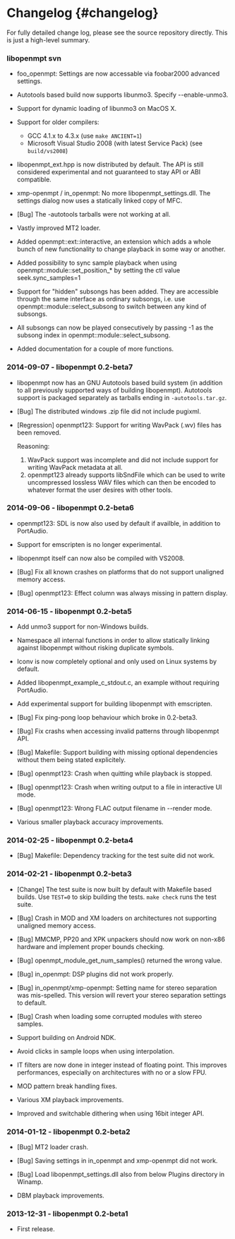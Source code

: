 
Changelog {#changelog}
=========

For fully detailed change log, please see the source repository directly. This
is just a high-level summary.

### libopenmpt svn

 *  foo_openmpt: Settings are now accessable via foobar2000 advanced settings.
 *  Autotools based build now supports libunmo3. Specify --enable-unmo3.
 *  Support for dynamic loading of libunmo3 on MacOS X.
 *  Support for older compilers:
     *  GCC 4.1.x to 4.3.x (use `make ANCIENT=1`)
     *  Microsoft Visual Studio 2008 (with latest Service Pack)
        (see `build/vs2008`)
 *  libopenmpt_ext.hpp is now distributed by default. The API is still
    considered experimental and not guaranteed to stay API or ABI compatible.
 *  xmp-openmpt / in_openmpt: No more libopenmpt_settings.dll.
    The settings dialog now uses a statically linked copy of MFC.

 *  [Bug] The -autotools tarballs were not working at all.

 *  Vastly improved MT2 loader.
 *  Added openmpt::ext::interactive, an extension which adds a whole bunch of
    new functionality to change playback in some way or another.
 *  Added possibility to sync sample playback when using
    openmpt::module::set_position_* by setting the ctl value seek.sync_samples=1  
 *  Support for "hidden" subsongs has been added.
    They are accessible through the same interface as ordinary subsongs, i.e.
    use openmpt::module::select_subsong to switch between any kind of subsongs.
 *  All subsongs can now be played consecutively by passing -1 as the subsong
    index in openmpt::module::select_subsong.
 *  Added documentation for a couple of more functions.

### 2014-09-07 - libopenmpt 0.2-beta7

 *  libopenmpt now has an GNU Autotools based build system (in addition to all
    previously supported ways of building libopenmpt). Autotools support is
    packaged separately as tarballs ending in `-autotools.tar.gz`.

 *  [Bug] The distributed windows .zip file did not include pugixml.

 *  [Regression] openmpt123: Support for writing WavPack (.wv) files has been
    removed.
    
    Reasoning:
     1. WavPack support was incomplete and did not include support for writing
        WavPack metadata at all.
     2. openmpt123 already supports libSndFile which can be used to write
        uncompressed lossless WAV files which can then be encoded to whatever
        format the user desires with other tools.

### 2014-09-06 - libopenmpt 0.2-beta6

 *  openmpt123: SDL is now also used by default if availble, in addition to
    PortAudio.
 *  Support for emscripten is no longer experimental.
 *  libopenmpt itself can now also be compiled with VS2008.

 *  [Bug] Fix all known crashes on platforms that do not support unaligned
    memory access.
 *  [Bug] openmpt123: Effect column was always missing in pattern display.

### 2014-06-15 - libopenmpt 0.2-beta5

 *  Add unmo3 support for non-Windows builds.
 *  Namespace all internal functions in order to allow statically linking
    against libopenmpt without risking duplicate symbols.
 *  Iconv is now completely optional and only used on Linux systems by default.
 *  Added libopenmpt_example_c_stdout.c, an example without requiring
    PortAudio.
 *  Add experimental support for building libopenmpt with emscripten.

 *  [Bug] Fix ping-pong loop behaviour which broke in 0.2-beta3.
 *  [Bug] Fix crashs when accessing invalid patterns through libopenmpt API.
 *  [Bug] Makefile: Support building with missing optional dependencies without
    them being stated explicitely.
 *  [Bug] openmpt123: Crash when quitting while playback is stopped.
 *  [Bug] openmpt123: Crash when writing output to a file in interactive UI
    mode.
 *  [Bug] openmpt123: Wrong FLAC output filename in --render mode.

 *  Various smaller playback accuracy improvements.

### 2014-02-25 - libopenmpt 0.2-beta4

 *  [Bug] Makefile: Dependency tracking for the test suite did not work.

### 2014-02-21 - libopenmpt 0.2-beta3

 *  [Change] The test suite is now built by default with Makefile based builds.
    Use `TEST=0` to skip building the tests. `make check` runs the test suite.

 *  [Bug] Crash in MOD and XM loaders on architectures not supporting unaligned
    memory access.
 *  [Bug] MMCMP, PP20 and XPK unpackers should now work on non-x86 hardware and
    implement proper bounds checking.
 *  [Bug] openmpt_module_get_num_samples() returned the wrong value.
 *  [Bug] in_openmpt: DSP plugins did not work properly.
 *  [Bug] in_openmpt/xmp-openmpt: Setting name for stereo separation was
    mis-spelled. This version will revert your stereo separation settings to
    default.
 *  [Bug] Crash when loading some corrupted modules with stereo samples.

 *  Support building on Android NDK.
 *  Avoid clicks in sample loops when using interpolation.
 *  IT filters are now done in integer instead of floating point. This improves
    performances, especially on architectures with no or a slow FPU.
 *  MOD pattern break handling fixes.
 *  Various XM playback improvements.
 *  Improved and switchable dithering when using 16bit integer API.

### 2014-01-12 - libopenmpt 0.2-beta2

 *  [Bug] MT2 loader crash.
 *  [Bug] Saving settings in in_openmpt and xmp-openmpt did not work.
 *  [Bug] Load libopenmpt_settings.dll also from below Plugins directory in
    Winamp.

 *  DBM playback improvements.

### 2013-12-31 - libopenmpt 0.2-beta1

 *  First release.

